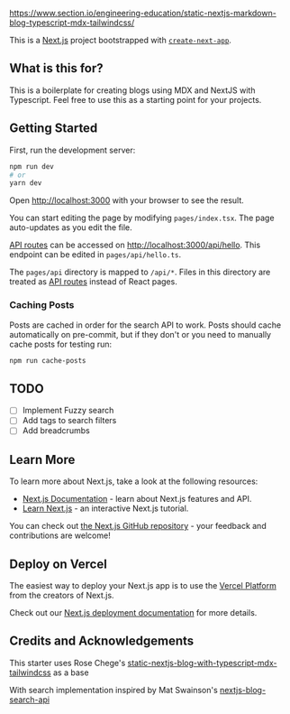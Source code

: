 https://www.section.io/engineering-education/static-nextjs-markdown-blog-typescript-mdx-tailwindcss/

This is a [Next.js](https://nextjs.org/) project bootstrapped with [`create-next-app`](https://github.com/vercel/next.js/tree/canary/packages/create-next-app).

## What is this for?

This is a boilerplate for creating blogs using MDX and NextJS with Typescript. Feel free to use this as a starting point for your projects.

## Getting Started

First, run the development server:

```bash
npm run dev
# or
yarn dev
```

Open [http://localhost:3000](http://localhost:3000) with your browser to see the result.

You can start editing the page by modifying `pages/index.tsx`. The page auto-updates as you edit the file.

[API routes](https://nextjs.org/docs/api-routes/introduction) can be accessed on [http://localhost:3000/api/hello](http://localhost:3000/api/hello). This endpoint can be edited in `pages/api/hello.ts`.

The `pages/api` directory is mapped to `/api/*`. Files in this directory are treated as [API routes](https://nextjs.org/docs/api-routes/introduction) instead of React pages.

### Caching Posts

Posts are cached in order for the search API to work. Posts should cache automatically on pre-commit, but if they don't or you need to manually cache posts for testing run:

```bash
npm run cache-posts
```

## TODO

- [ ] Implement Fuzzy search  
- [ ] Add tags to search filters  
- [ ] Add breadcrumbs

## Learn More

To learn more about Next.js, take a look at the following resources:

- [Next.js Documentation](https://nextjs.org/docs) - learn about Next.js features and API.
- [Learn Next.js](https://nextjs.org/learn) - an interactive Next.js tutorial.

You can check out [the Next.js GitHub repository](https://github.com/vercel/next.js/) - your feedback and contributions are welcome!

## Deploy on Vercel

The easiest way to deploy your Next.js app is to use the [Vercel Platform](https://vercel.com/new?utm_medium=default-template&filter=next.js&utm_source=create-next-app&utm_campaign=create-next-app-readme) from the creators of Next.js.

Check out our [Next.js deployment documentation](https://nextjs.org/docs/deployment) for more details.

## Credits and Acknowledgements
This starter uses Rose Chege's [static-nextjs-blog-with-typescript-mdx-tailwindcss](https://github.com/Rose-stack/static-nextjs-blog-with-typescript-mdx-tailwindcss) as a base

With search implementation inspired by Mat Swainson's [nextjs-blog-search-api](https://github.com/matswainson/nextjs-blog-search-api/tree/master)
